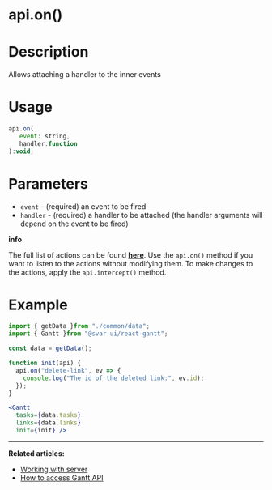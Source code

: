 # api.on()

# **Description**

Allows attaching a handler to the inner events

# **Usage**

```jsx
api.on(
   event: string,
   handler:function
):void;

```

# **Parameters**

- `event` - (required) an event to be fired
- `handler` - (required) a handler to be attached (the handler arguments will depend on the event to be fired)

**info**

The full list of actions can be found [**here**](https://docs.svar.dev/react/gantt/api/overview/actions_overview). Use the `api.on()` method if you want to listen to the actions without modifying them. To make changes to the actions, apply the `api.intercept()` method.

# **Example**

```jsx
import { getData }from "./common/data";
import { Gantt }from "@svar-ui/react-gantt";

const data = getData();

function init(api) {
  api.on("delete-link", ev => {
    console.log("The id of the deleted link:", ev.id);
  });
}

<Gantt
  tasks={data.tasks}
  links={data.links}
  init={init} />

```

---

**Related articles:**

- [Working with server](https://docs.svar.dev/react/gantt/guides/working_with_server)
- [How to access Gantt API](https://docs.svar.dev/react/gantt/api/how_to_access_api)